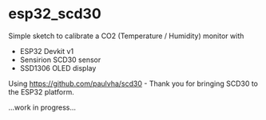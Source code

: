 # esp32_scd30

Simple sketch to calibrate a CO2 (Temperature / Humidity) monitor with
- ESP32 Devkit v1
- Sensirion SCD30 sensor
- SSD1306 OLED display

Using https://github.com/paulvha/scd30 - Thank you for bringing SCD30 to the ESP32 platform.

...work in progress...